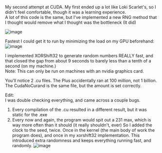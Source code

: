 My second attempt at CUDA. My first ended up a lot like Loki Scarlet's, so I didn't feel comfortable, though it was a learning experience.  
A lot of this code is the same, but I've implemented a new RNG method that I thought would remove what I thought was the bottleneck (It did)

![image](https://github.com/user-attachments/assets/333aa555-a61e-4dce-aacb-64aac05f6e57)  

Fastest I could get it to run by minimizing the load on my GPU beforehand:
![image](https://github.com/user-attachments/assets/61d1f90b-8ad9-4717-9c2a-36a9aa30698b)  



I implemented XORShift32 to generate random numbers REALLY fast, and that closed the gap from about 9 seconds to barely less than a tenth of a second (on my machine.)  
Note: This can only be run on machines with an nvidia graphics card.  
  
You'll notice 2 .cu files. The Plus accidentally ran at 100 million, not 1 billion. The CudaNoCurand is the same file, but the amount is set correctly.
  
Edit:  
I was double checking everything, and came across a couple bugs.  
1. Every compilation of the .cu resulted in a different result, but it was static for the .exe
2. Every now and again, the program would spit out a 231 max, which is way more often than it should (it really shouldn't, ever)
   So I added the clock to the seed, twice. Once in the kernel (the main body of work the program does), and once in my xorshift32 implementation. This introduced extra randomness and keeps everything running fast, and randomly.
   ![image](https://github.com/user-attachments/assets/e0adc2f6-1982-4832-b0f3-014a95da6cf7)

